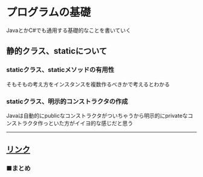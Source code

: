 # プログラムの基礎
JavaとかC#でも通用する基礎的なことを書いていく


## 静的クラス、staticについて

### staticクラス、staticメソッドの有用性

そもそもの考え方をインスタンスを複数作るべきかで考えるとわかる

### staticクラス、明示的コンストラクタの作成

Javaは自動的にpublicなコンストラクタがついちゃうから明示的にprivateなコンストラクタ作っといた方がイイヨ的な感じだと思う








---
## <a  href="">リンク</a>
### ■まとめ  